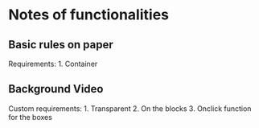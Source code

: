 # Notes of functionalities

## Basic rules on paper
Requirements:
    1. Container

## Background Video
Custom requirements:
    1. Transparent
    2. On the blocks
    3. Onclick function for the boxes